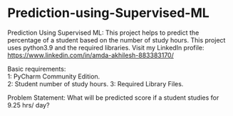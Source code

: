 # Prediction-using-Supervised-ML
Prediction Using Supervised ML: This project helps to predict the percentage of a student based on the number of study hours. This project uses python3.9 and the required libraries.  Visit my LinkedIn profile: https://www.linkedin.com/in/amda-akhilesh-883383170/   


Basic requirements:  
1: PyCharm Community Edition.  
2: Student number of study hours. 
3: Required Library Files.

Problem Statement:
What will be predicted score if a student studies for 9.25 hrs/ day?
